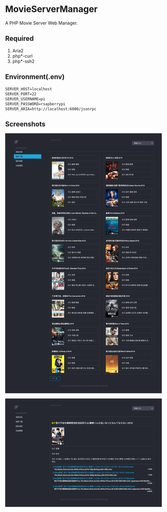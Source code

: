 # MovieServerManager
A PHP Movie Server Web Manager.

## Required
1. Aria2
2. php*-curl
3. php*-ssh2

## Environment(.env)
```
SERVER_HOST=localhost
SERVER_PORT=22
SERVER_USERNAME=pi
SERVER_PASSWORD=rsapberrypi
SERVER_ARIA=http://localhost:6800/jsonrpc
```


## Screenshots
![1](https://github.com/HexPang/MovieServerManager/raw/master/screenshots/1.png)

![2](https://github.com/HexPang/MovieServerManager/raw/master/screenshots/2.png)
